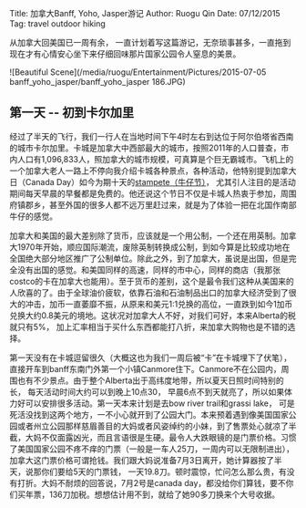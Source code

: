 Title: 加拿大Banff, Yoho, Jasper游记
Author: Ruogu Qin
Date: 07/12/2015
Tag: travel
     outdoor
     hiking

从加拿大回美国已一周有余， 一直计划着写这篇游记，无奈琐事甚多，一直拖到现在才有心情安心坐下来仔细回味那片国家公园令人窒息的美景。

![Beautiful Scene](/media/ruogu/Entertainment/Pictures/2015-07-05 banff_yoho_jasper/banff_yoho_jasper 186.JPG)


第一天 -- 初到卡尔加里
--------------


经过了半天的飞行，我们一行人在当地时间下午4时左右到达位于阿尔伯塔省西南的城市卡尔加里。卡城是加拿大中西部最大的城市，按照2011年的人口普查，市内人口有1,096,833人，照加拿大的城市规模，可真算是个巨无霸城市。飞机上的一个加拿大老人一路上不停向我介绍卡城各种景点，各种活动，他特别提到加拿大日（Canada Day）如今为期十天的[stampete（牛仔节）](http://www.calgarystampede.com/stampede)， 尤其引人注目的是活动期间每天早晨的早餐都是免费的。他还说这个节日不仅是卡城人热衷于参加，周围府镇郡乡，甚至外国的很多人都不远万里赶过来，就是为了体验一把在北国作南部牛仔的感觉。

加拿大和美国的最大差别除了货币，应该就是一个用公制，一个还在用英制。加拿大1970年开始，顺应国际潮流，废除英制转换成公制，到如今算是比较成功地在全国绝大部分地区推广了公制单位。除此之外，到了加拿大，虽说是出国，但是完全没有出国的感觉。和美国同样的高速，同样的市中心，同样的商店（我那张costco的卡在加拿大也能用）。至于货币的差别，这个是最令我们这种从美国来的人欣喜的了。由于全球油价疲软，依靠石油和石油制品出口的加拿大经济受到了很大的冲击，加币一直萎靡不振，从原来和美元1:1兑换的高位，一直跌到如今1加币兑换大约0.8美元的境地。这状况对加拿大人不好，对我们可好，本来Alberta的税就只有5%， 加上汇率相当于买什么东西都能打八折，来加拿大购物也是不错的选择。
 
第一天没有在卡城逗留很久（大概这也为我们一周后被“卡”在卡城埋下了伏笔）， 直接开车到banff东南门外第一个小镇Canmore住下。Canmore不在公园内，周围也有不少景点。由于整个Alberta出于高纬度地带，所以夏天日照时间特别的长， 每天活动时间大约可以到晚上10点30， 早晨6点不到天就亮了，所以如果体力好可以安排很多活动。第一天本来计划是去bow river trail和grassi lake， 可是死活没找到这两个地方，一不小心就开到了公园大门。本来预着遇到像美国国家公园或者州立公园那样慈眉善目的大妈或者风姿绰约的小妹，到了售票处心就凉了半截，大妈不仅面露凶光，而且言语很是生硬。最令人大跌眼镜的是门票价格。习惯了美国国家公园不疼不痒的门票（一般是一车人25刀，一周内可以无限制进出）， 加拿大这门票价格可谓抢钱。我们跟大妈说准备7月3日离开，她计算器按了半天，说那你们要给5天的门票钱， 一天19.8刀。顿时震惊，忙问怎么那么贵，有没有打折。大妈不耐烦的回答说，7月2号是canada day，都没给你们算钱，要不你们买年票，136刀加税。想想估计用不到，就给了她90多刀换来个大号收据。




